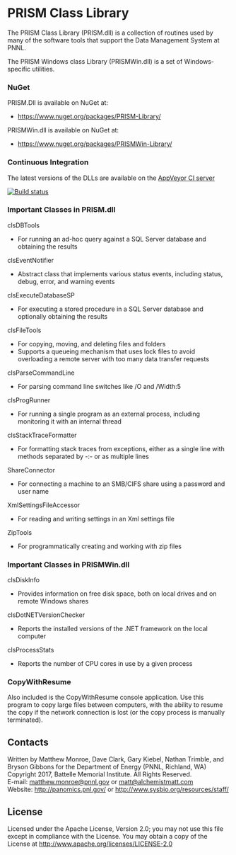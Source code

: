 # PRISM Class Library

The PRISM Class Library (PRISM.dll) is a collection of routines used by
many of the software tools that support the Data Management System
at PNNL.

The PRISM Windows class Library (PRISMWin.dll) is a set of Windows-specific utilities.

### NuGet

PRISM.Dll is available on NuGet at:
* https://www.nuget.org/packages/PRISM-Library/

PRISMWin.dll is available on NuGet at:
* https://www.nuget.org/packages/PRISMWin-Library/

### Continuous Integration

The latest versions of the DLLs are available on the [AppVeyor CI server](https://ci.appveyor.com/project/PNNLCompMassSpec/prism-class-library/build/artifacts)

[![Build status](https://ci.appveyor.com/api/projects/status/xfpaypc30b8po1je?svg=true)](https://ci.appveyor.com/project/PNNLCompMassSpec/prism-class-library)

### Important Classes in PRISM.dll

clsDBTools
* For running an ad-hoc query against a SQL Server database and obtaining the results

clsEventNotifier
* Abstract class that implements various status events, including status, debug, error, and warning events

clsExecuteDatabaseSP
* For executing a stored procedure in a SQL Server database and optionally obtaining the results

clsFileTools
* For copying, moving, and deleting files and folders
* Supports a queueing mechanism that uses lock files to avoid overloading a remote server with too many data transfer requests

clsParseCommandLine
* For parsing command line switches like /O and /Width:5

clsProgRunner
* For running a single program as an external process, including monitoring it with an internal thread

clsStackTraceFormatter
* For formatting stack traces from exceptions, either as a single line with methods separated by -:- or as multiple lines

ShareConnector
* For connecting a machine to an SMB/CIFS share using a password and user name

XmlSettingsFileAccessor
* For reading and writing settings in an Xml settings file

ZipTools 
* For programmatically creating and working with zip files

### Important Classes in PRISMWin.dll

clsDiskInfo
* Provides information on free disk space, both on local drives and on remote Windows shares

clsDotNETVersionChecker
* Reports the installed versions of the .NET framework on the local computer

clsProcessStats
* Reports the number of CPU cores in use by a given process


### CopyWithResume

Also included is the CopyWithResume console application.  Use this program to
copy large files between computers, with the ability to resume the copy
if the network connection is lost (or the copy process is manually terminated).

## Contacts

Written by Matthew Monroe, Dave Clark, Gary Kiebel, Nathan Trimble, and Bryson Gibbons for the Department of Energy (PNNL, Richland, WA) \
Copyright 2017, Battelle Memorial Institute.  All Rights Reserved. \
E-mail: matthew.monroe@pnnl.gov or matt@alchemistmatt.com \
Website: http://panomics.pnl.gov/ or http://www.sysbio.org/resources/staff/

## License

Licensed under the Apache License, Version 2.0; you may not use this file except
in compliance with the License.  You may obtain a copy of the License at
http://www.apache.org/licenses/LICENSE-2.0

